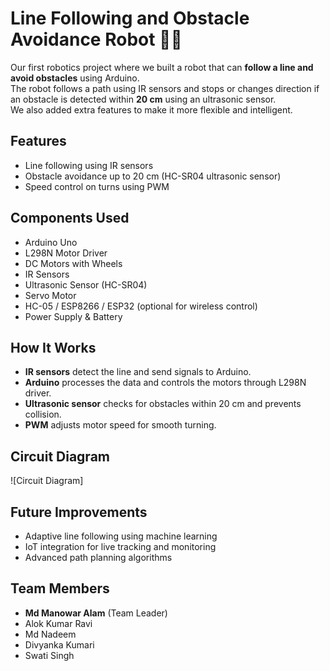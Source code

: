 # Line Following and Obstacle Avoidance Robot 🚗🤖

Our first robotics project where we built a robot that can **follow a line and avoid obstacles** using Arduino.  
The robot follows a path using IR sensors and stops or changes direction if an obstacle is detected within **20 cm** using an ultrasonic sensor.  
We also added extra features to make it more flexible and intelligent.

## Features
- Line following using IR sensors
- Obstacle avoidance up to 20 cm (HC-SR04 ultrasonic sensor)
- Speed control on turns using PWM

## Components Used
- Arduino Uno
- L298N Motor Driver
- DC Motors with Wheels
- IR Sensors
- Ultrasonic Sensor (HC-SR04)
- Servo Motor
- HC-05 / ESP8266 / ESP32 (optional for wireless control)
- Power Supply & Battery

## How It Works
- **IR sensors** detect the line and send signals to Arduino.  
- **Arduino** processes the data and controls the motors through L298N driver.  
- **Ultrasonic sensor** checks for obstacles within 20 cm and prevents collision.  
- **PWM** adjusts motor speed for smooth turning.

## Circuit Diagram
![Circuit Diagram]

## Future Improvements
- Adaptive line following using machine learning  
- IoT integration for live tracking and monitoring  
- Advanced path planning algorithms  

## Team Members
- **Md Manowar Alam** (Team Leader)  
- Alok Kumar Ravi  
- Md Nadeem  
- Divyanka Kumari
- Swati Singh
